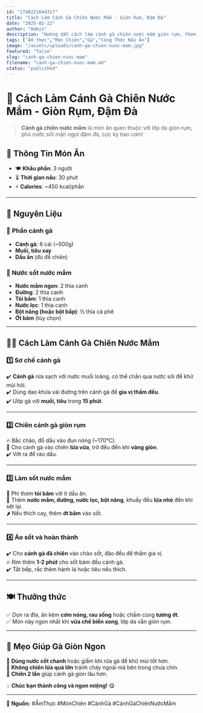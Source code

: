 ```yaml
---
id: "1740221644317"
title: "Cách Làm Cánh Gà Chiên Nước Mắm - Giòn Rụm, Đậm Đà"
date: "2025-02-22"
author: "Admin"
description: "Hướng dẫn cách làm cánh gà chiên nước mắm giòn rụm, thơm ngon, đậm đà đưa cơm."
tags: ["Ẩm thực","Món Chiên","Gà","Công Thức Nấu Ăn"]
image: "/assets/uploads/canh-ga-chien-nuoc-mam.jpg"
featured: "false"
slug: "canh-ga-chien-nuoc-mam"
filename: "canh-ga-chien-nuoc-mam.md"
status: "published"
---
```

# 🍗 Cách Làm Cánh Gà Chiên Nước Mắm - Giòn Rụm, Đậm Đà  

>**Cánh gà chiên nước mắm** là món ăn quen thuộc với lớp da giòn rụm, phủ nước sốt mặn ngọt đậm đà, cực kỳ hao cơm!  

## 📝 **Thông Tin Món Ăn**  
- 🍽 **Khẩu phần**: 3 người  
- ⏳ **Thời gian nấu**: 30 phút  
- ⚡ **Calories**: ~450 kcal/phần  

---

## 🛒 **Nguyên Liệu**  
### 🍗 **Phần cánh gà**  
- **Cánh gà**: 6 cái (~500g)  
- **Muối, tiêu xay**  
- **Dầu ăn** (đủ để chiên)  

### 🧄 **Nước sốt nước mắm**  
- **Nước mắm ngon**: 2 thìa canh  
- **Đường**: 2 thìa canh  
- **Tỏi băm**: 1 thìa canh  
- **Nước lọc**: 1 thìa canh  
- **Bột năng (hoặc bột bắp)**: ½ thìa cà phê  
- **Ớt băm** (tùy chọn)  

---

## 👩‍🍳 **Cách Làm Cánh Gà Chiên Nước Mắm**  

### 1️⃣ **Sơ chế cánh gà**  
✔️ **Cánh gà** rửa sạch với nước muối loãng, có thể chần qua nước sôi để khử mùi hôi.  
✔️ Dùng dao khứa vài đường trên cánh gà để **gia vị thấm đều**.  
✔️ Ướp gà với **muối, tiêu** trong **15 phút**.  

---

### 2️⃣ **Chiên cánh gà giòn rụm**  
🔥 Bắc chảo, đổ dầu vào đun nóng (~170°C).  
🍗 Cho cánh gà vào chiên **lửa vừa**, trở đều đến khi **vàng giòn**.  
✔️ Vớt ra để ráo dầu.  

---

### 3️⃣ **Làm sốt nước mắm**  
🧄 Phi thơm **tỏi băm** với ít dầu ăn.  
🥄 Thêm **nước mắm, đường, nước lọc, bột năng**, khuấy đều **lửa nhỏ** đến khi sệt lại.  
🌶️ Nếu thích cay, thêm **ớt băm** vào sốt.  

---

### 4️⃣ **Áo sốt và hoàn thành**  
✔️ Cho **cánh gà đã chiên** vào chảo sốt, đảo đều để thấm gia vị.  
🔥 Rim thêm **1-2 phút** cho sốt bám đều cánh gà.  
✔️ Tắt bếp, rắc thêm hành lá hoặc tiêu nếu thích.  

---

## 🍽️ **Thưởng thức**  
✅ Dọn ra đĩa, ăn kèm **cơm nóng, rau sống** hoặc chấm cùng **tương ớt**.  
✅ Món này ngon nhất khi **vừa chế biến xong**, lớp da vẫn giòn rụm.  

---

## 📌 **Mẹo Giúp Gà Giòn Ngon**  
🔹 **Dùng nước cốt chanh** hoặc giấm khi rửa gà để khử mùi tốt hơn.  
🔹 **Không chiên lửa quá lớn** tránh cháy ngoài mà bên trong chưa chín.  
🔹 **Chiên 2 lần** giúp cánh gà giòn lâu hơn.  

💡 **Chúc bạn thành công và ngon miệng!** 😋  

---

📌 **Nguồn:** #ẨmThực #MónChiên #CánhGà #CánhGàChiênNướcMắm